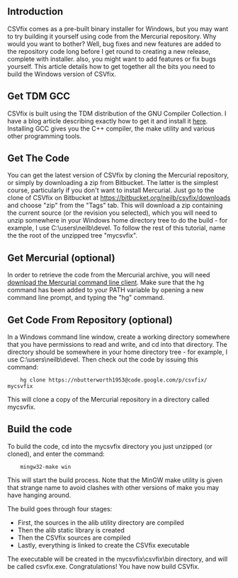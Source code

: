 ## Introduction ##

CSVfix comes as a pre-built binary installer for Windows, but you may want to try building it yourself using code from the Mercurial repository. Why would you want to bother? Well, bug fixes and new features are added to the repository code long before I get round to creating a new release, complete with installer. also, you might want to add features or fix bugs yourself. This article details how to get together all the bits you need to build the Windows version of CSVfix.

## Get TDM GCC ##

CSVfix is built using the TDM distribution of the GNU Compiler Collection. I have a blog article describing exactly how to get it and install it [here](http://latedev.wordpress.com/2011/06/20/how-to-install-a-c-compiler-on-windows). Installing GCC gives you the C++ compiler, the make utility and various other programming tools.

## Get The Code ##

You can get the latest version of CSVfix by cloning  the Mercurial repository, or simply by downloading a zip from Bitbucket. The latter is the simplest course, particularly if you don't want to install Mercurial. Just go to the clone of CSVfix on Bitbucket at https://bitbucket.org/neilb/csvfix/downloads and choose "zip" from the "Tags" tab. This will download a zip containing the current source (or the revision you selected), which you will need to unzip somewhere in your Windows home directory tree to do the build - for example, I use C:\users\neilb\devel. To follow the rest of this tutorial, name the the root of the unzipped tree "mycsvfix".

## Get Mercurial (optional) ##

In order to retrieve the code from the Mercurial archive, you will need [download the Mercurial command line client](http://mercurial.selenic.com/wiki/Download). Make sure that the hg command has been added to your PATH variable by opening a new command line prompt, and typing the "hg" command.

## Get Code From Repository (optional) ##

In a Windows command line window, create a working directory somewhere that you have permissions to read and write, and cd into that directory. The directory should be somewhere in your home directory tree - for example, I use C:\users\neilb\devel. Then check out the code by issuing this command:

```
    hg clone https://nbutterworth1953@code.google.com/p/csvfix/  mycsvfix
```

This will clone a copy of the Mercurial repository in a directory called mycsvfix.

## Build the code ##

To build the code, cd into the mycsvfix directory you just unzipped (or cloned), and enter the command:

```
    mingw32-make win
```

This will start the build process. Note that the MinGW make utility is given that strange name to avoid clashes with other versions of make you may have hanging around.

The build goes through four stages:

  * First, the sources in the alib utility directory are compiled
  * Then the alib static library is created
  * Then the CSVfix sources are compiled
  * Lastly, everything is linked to create the CSVfix executable

The executable will be created in the mycsvfix\csvfix\bin directory, and will be called csvfix.exe. Congratulations! You have now build CSVfix.